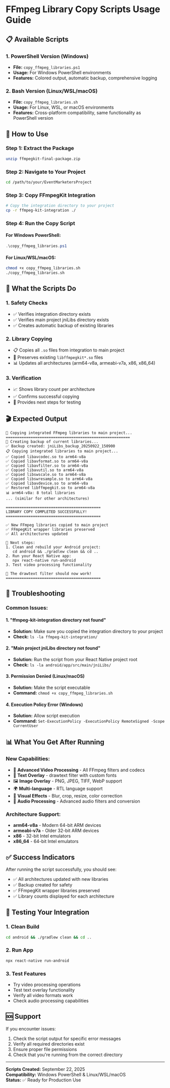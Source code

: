 # FFmpeg Library Copy Scripts Usage Guide

## 📋 Available Scripts

### 1. **PowerShell Version** (Windows)
- **File:** `copy_ffmpeg_libraries.ps1`
- **Usage:** For Windows PowerShell environments
- **Features:** Colored output, automatic backup, comprehensive logging

### 2. **Bash Version** (Linux/WSL/macOS)
- **File:** `copy_ffmpeg_libraries.sh`
- **Usage:** For Linux, WSL, or macOS environments
- **Features:** Cross-platform compatibility, same functionality as PowerShell version

## 🚀 How to Use

### **Step 1: Extract the Package**
```bash
unzip ffmpegkit-final-package.zip
```

### **Step 2: Navigate to Your Project**
```bash
cd /path/to/your/EventMarketersProject
```

### **Step 3: Copy FFmpegKit Integration**
```bash
# Copy the integration directory to your project
cp -r ffmpeg-kit-integration ./
```

### **Step 4: Run the Copy Script**

#### **For Windows PowerShell:**
```powershell
.\copy_ffmpeg_libraries.ps1
```

#### **For Linux/WSL/macOS:**
```bash
chmod +x copy_ffmpeg_libraries.sh
./copy_ffmpeg_libraries.sh
```

## 📁 What the Scripts Do

### **1. Safety Checks**
- ✅ Verifies integration directory exists
- ✅ Verifies main project jniLibs directory exists
- ✅ Creates automatic backup of existing libraries

### **2. Library Copying**
- 📋 Copies all `.so` files from integration to main project
- 🔄 Preserves existing `libffmpegkit*.so` files
- 📊 Updates all architectures (arm64-v8a, armeabi-v7a, x86, x86_64)

### **3. Verification**
- 📈 Shows library count per architecture
- ✅ Confirms successful copying
- 🎯 Provides next steps for testing

## 🎬 Expected Output

```
🔄 Copying integrated FFmpeg libraries to main project...
=======================================================
📁 Creating backup of current libraries...
✅ Backup created: jniLibs_backup_20250922_150900
📋 Copying integrated libraries to main project...
✅ Copied libavcodec.so to arm64-v8a
✅ Copied libavformat.so to arm64-v8a
✅ Copied libavfilter.so to arm64-v8a
✅ Copied libavutil.so to arm64-v8a
✅ Copied libswscale.so to arm64-v8a
✅ Copied libswresample.so to arm64-v8a
✅ Copied libavdevice.so to arm64-v8a
✅ Restored libffmpegkit.so to arm64-v8a
📊 arm64-v8a: 8 total libraries
... (similar for other architectures)

==========================================
LIBRARY COPY COMPLETED SUCCESSFULLY!
==========================================

✅ New FFmpeg libraries copied to main project
✅ FFmpegKit wrapper libraries preserved
✅ All architectures updated

🚀 Next steps:
1. Clean and rebuild your Android project:
   cd android && ./gradlew clean && cd ..
2. Run your React Native app:
   npx react-native run-android
3. Test video processing functionality

🎯 The drawtext filter should now work!
==========================================
```

## 🔧 Troubleshooting

### **Common Issues:**

#### **1. "ffmpeg-kit-integration directory not found"**
- **Solution:** Make sure you copied the integration directory to your project
- **Check:** `ls -la ffmpeg-kit-integration/`

#### **2. "Main project jniLibs directory not found"**
- **Solution:** Run the script from your React Native project root
- **Check:** `ls -la android/app/src/main/jniLibs/`

#### **3. Permission Denied (Linux/macOS)**
- **Solution:** Make the script executable
- **Command:** `chmod +x copy_ffmpeg_libraries.sh`

#### **4. Execution Policy Error (Windows)**
- **Solution:** Allow script execution
- **Command:** `Set-ExecutionPolicy -ExecutionPolicy RemoteSigned -Scope CurrentUser`

## 📊 What You Get After Running

### **New Capabilities:**
- 🎥 **Advanced Video Processing** - All FFmpeg filters and codecs
- 📝 **Text Overlay** - drawtext filter with custom fonts
- 🖼️ **Image Overlay** - PNG, JPEG, TIFF, WebP support
- 🌍 **Multi-language** - RTL language support
- 🎨 **Visual Effects** - Blur, crop, resize, color correction
- 🎵 **Audio Processing** - Advanced audio filters and conversion

### **Architecture Support:**
- **arm64-v8a** - Modern 64-bit ARM devices
- **armeabi-v7a** - Older 32-bit ARM devices
- **x86** - 32-bit Intel emulators
- **x86_64** - 64-bit Intel emulators

## ✅ Success Indicators

After running the script successfully, you should see:
- ✅ All architectures updated with new libraries
- ✅ Backup created for safety
- ✅ FFmpegKit wrapper libraries preserved
- ✅ Library counts displayed for each architecture

## 🎯 Testing Your Integration

### **1. Clean Build**
```bash
cd android && ./gradlew clean && cd ..
```

### **2. Run App**
```bash
npx react-native run-android
```

### **3. Test Features**
- Try video processing operations
- Test text overlay functionality
- Verify all video formats work
- Check audio processing capabilities

## 🆘 Support

If you encounter issues:
1. Check the script output for specific error messages
2. Verify all required directories exist
3. Ensure proper file permissions
4. Check that you're running from the correct directory

---

**Scripts Created:** September 22, 2025  
**Compatibility:** Windows PowerShell & Linux/WSL/macOS  
**Status:** ✅ Ready for Production Use
